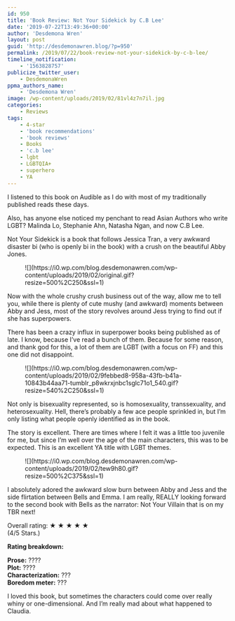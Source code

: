 ```yaml
---
id: 950
title: 'Book Review: Not Your Sidekick by C.B Lee'
date: '2019-07-22T13:49:36+00:00'
author: 'Desdemona Wren'
layout: post
guid: 'http://desdemonawren.blog/?p=950'
permalink: /2019/07/22/book-review-not-your-sidekick-by-c-b-lee/
timeline_notification:
    - '1563828757'
publicize_twitter_user:
    - DesdemonaWren
ppma_authors_name:
    - 'Desdemona Wren'
image: /wp-content/uploads/2019/02/81vl4z7n7il.jpg
categories:
    - Reviews
tags:
    - 4-star
    - 'book recommendations'
    - 'book reviews'
    - Books
    - 'c.b lee'
    - lgbt
    - LGBTQIA+
    - superhero
    - YA
---
```


I listened to this book on Audible as I do with most of my traditionally published reads these days.

Also, has anyone else noticed my penchant to read Asian Authors who write LGBT? Malinda Lo, Stephanie Ahn, Natasha Ngan, and now C.B Lee.

Not Your Sidekick is a book that follows Jessica Tran, a very awkward disaster bi (who is openly bi in the book) with a crush on the beautiful Abby Jones.

<div class="wp-block-image"><figure class="aligncenter">![](https://i0.wp.com/blog.desdemonawren.com/wp-content/uploads/2019/02/original.gif?resize=500%2C250&ssl=1)</figure></div>Now with the whole crushy crush business out of the way, allow me to tell you, while there is plenty of cute mushy (and awkward) moments between Abby and Jess, most of the story revolves around Jess trying to find out if she has superpowers.

There has been a crazy influx in superpower books being published as of late. I know, because I’ve read a bunch of them. Because for some reason, and thank god for this, a lot of them are LGBT (with a focus on FF) and this one did not disappoint.

<div class="wp-block-image"><figure class="aligncenter">![](https://i0.wp.com/blog.desdemonawren.com/wp-content/uploads/2019/02/9febbed8-958a-43fb-b41a-10843b44aa71-tumblr_p8wkrxjnbc1sglc71o1_540.gif?resize=540%2C250&ssl=1)</figure></div>Not only is bisexuality represented, so is homosexuality, transsexuality, and heterosexuality. Hell, there’s probably a few ace people sprinkled in, but I’m only listing what people openly identified as in the book.

The story is excellent. There are times where I felt it was a little too juvenile for me, but since I’m well over the age of the main characters, this was to be expected. This is an excellent YA title with LGBT themes.

<div class="wp-block-image"><figure class="aligncenter">![](https://i0.wp.com/blog.desdemonawren.com/wp-content/uploads/2019/02/tew9h80.gif?resize=500%2C375&ssl=1)</figure></div>I absolutely adored the awkward slow burn between Abby and Jess and the side flirtation between Bells and Emma. I am really, REALLY looking forward to the second book with Bells as the narrator: Not Your Villain that is on my TBR next!

Overall rating: ★ ★ ★ ★ ★  
(4/5 Stars.)

**Rating breakdown:**

**Prose:** ????  
**Plot:** ????  
**Characterization:** ???  
**Boredom meter:** ???

I loved this book, but sometimes the characters could come over really whiny or one-dimensional. And I’m really mad about what happened to Claudia.
